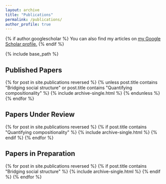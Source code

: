 ```yaml
---
layout: archive
title: "Publications"
permalink: /publications/
author_profile: true
---
```


{% if author.googlescholar %}
  You can also find my articles on <u><a href="{{author.googlescholar}}">my Google Scholar profile</a>.</u>
{% endif %}

{% include base_path %}

## Published Papers

{% for post in site.publications reversed %}
  {% unless post.title contains "Bridging social structure" or post.title contains "Quantifying compositionality" %}
    {% include archive-single.html %}
  {% endunless %}
{% endfor %}

## Papers Under Review

{% for post in site.publications reversed %}
  {% if post.title contains "Quantifying compositionality" %}
    {% include archive-single.html %}
  {% endif %}
{% endfor %}

## Papers in Preparation

{% for post in site.publications reversed %}
  {% if post.title contains "Bridging social structure" %}
    {% include archive-single.html %}
  {% endif %}
{% endfor %}

